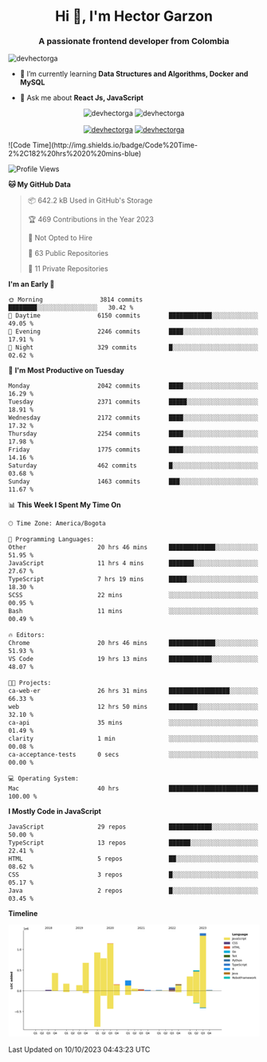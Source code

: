 <h1 align="center">Hi 👋, I'm Hector Garzon</h1>
<h3 align="center">A passionate frontend developer from Colombia</h3>

<p align="left"> <img src="https://komarev.com/ghpvc/?username=devhectorga" alt="devhectorga" /> </p>

- 🌱 I’m currently learning **Data Structures and Algorithms, Docker and MySQL**

- 💬 Ask me about **React Js, JavaScript**

<p align="center"> <img src="https://github-readme-stats.vercel.app/api?username=devhectorga&count_private=true&show_icons=true" alt="devhectorga" /> <img src="https://github-readme-stats.vercel.app/api/top-langs/?username=devhectorga&layout=compact" alt="devhectorga" /></p>

<p align="center">
<a href="https://twitter.com/devhectorga" target="blank"><img align="center" src="https://cdn.jsdelivr.net/npm/simple-icons@3.0.1/icons/twitter.svg" alt="devhectorga" height="20" width="20" /></a>
<a href="https://linkedin.com/in/devhectorga" target="blank"><img align="center" src="https://cdn.jsdelivr.net/npm/simple-icons@3.0.1/icons/linkedin.svg" alt="devhectorga" height="20" width="20" /></a>
</p>
<!--START_SECTION:waka-->
![Code Time](http://img.shields.io/badge/Code%20Time-2%2C182%20hrs%2020%20mins-blue)

![Profile Views](http://img.shields.io/badge/Profile%20Views-0-blue)

**🐱 My GitHub Data** 

> 📦 642.2 kB Used in GitHub's Storage 
 > 
> 🏆 469 Contributions in the Year 2023
 > 
> 🚫 Not Opted to Hire
 > 
> 📜 63 Public Repositories 
 > 
> 🔑 11 Private Repositories 
 > 
**I'm an Early 🐤** 

```text
🌞 Morning                3814 commits        ████████░░░░░░░░░░░░░░░░░   30.42 % 
🌆 Daytime                6150 commits        ████████████░░░░░░░░░░░░░   49.05 % 
🌃 Evening                2246 commits        ████░░░░░░░░░░░░░░░░░░░░░   17.91 % 
🌙 Night                  329 commits         █░░░░░░░░░░░░░░░░░░░░░░░░   02.62 % 
```
📅 **I'm Most Productive on Tuesday** 

```text
Monday                   2042 commits        ████░░░░░░░░░░░░░░░░░░░░░   16.29 % 
Tuesday                  2371 commits        █████░░░░░░░░░░░░░░░░░░░░   18.91 % 
Wednesday                2172 commits        ████░░░░░░░░░░░░░░░░░░░░░   17.32 % 
Thursday                 2254 commits        ████░░░░░░░░░░░░░░░░░░░░░   17.98 % 
Friday                   1775 commits        ████░░░░░░░░░░░░░░░░░░░░░   14.16 % 
Saturday                 462 commits         █░░░░░░░░░░░░░░░░░░░░░░░░   03.68 % 
Sunday                   1463 commits        ███░░░░░░░░░░░░░░░░░░░░░░   11.67 % 
```


📊 **This Week I Spent My Time On** 

```text
🕑︎ Time Zone: America/Bogota

💬 Programming Languages: 
Other                    20 hrs 46 mins      █████████████░░░░░░░░░░░░   51.95 % 
JavaScript               11 hrs 4 mins       ███████░░░░░░░░░░░░░░░░░░   27.67 % 
TypeScript               7 hrs 19 mins       █████░░░░░░░░░░░░░░░░░░░░   18.30 % 
SCSS                     22 mins             ░░░░░░░░░░░░░░░░░░░░░░░░░   00.95 % 
Bash                     11 mins             ░░░░░░░░░░░░░░░░░░░░░░░░░   00.49 % 

🔥 Editors: 
Chrome                   20 hrs 46 mins      █████████████░░░░░░░░░░░░   51.93 % 
VS Code                  19 hrs 13 mins      ████████████░░░░░░░░░░░░░   48.07 % 

🐱‍💻 Projects: 
ca-web-er                26 hrs 31 mins      █████████████████░░░░░░░░   66.33 % 
web                      12 hrs 50 mins      ████████░░░░░░░░░░░░░░░░░   32.10 % 
ca-api                   35 mins             ░░░░░░░░░░░░░░░░░░░░░░░░░   01.49 % 
clarity                  1 min               ░░░░░░░░░░░░░░░░░░░░░░░░░   00.08 % 
ca-acceptance-tests      0 secs              ░░░░░░░░░░░░░░░░░░░░░░░░░   00.00 % 

💻 Operating System: 
Mac                      40 hrs              █████████████████████████   100.00 % 
```

**I Mostly Code in JavaScript** 

```text
JavaScript               29 repos            ████████████░░░░░░░░░░░░░   50.00 % 
TypeScript               13 repos            ██████░░░░░░░░░░░░░░░░░░░   22.41 % 
HTML                     5 repos             ██░░░░░░░░░░░░░░░░░░░░░░░   08.62 % 
CSS                      3 repos             █░░░░░░░░░░░░░░░░░░░░░░░░   05.17 % 
Java                     2 repos             █░░░░░░░░░░░░░░░░░░░░░░░░   03.45 % 
```



**Timeline**

![Lines of Code chart](https://raw.githubusercontent.com/devHectorGa/devHectorGa/master/assets/bar_graph.png)


 Last Updated on 10/10/2023 04:43:23 UTC
<!--END_SECTION:waka-->
